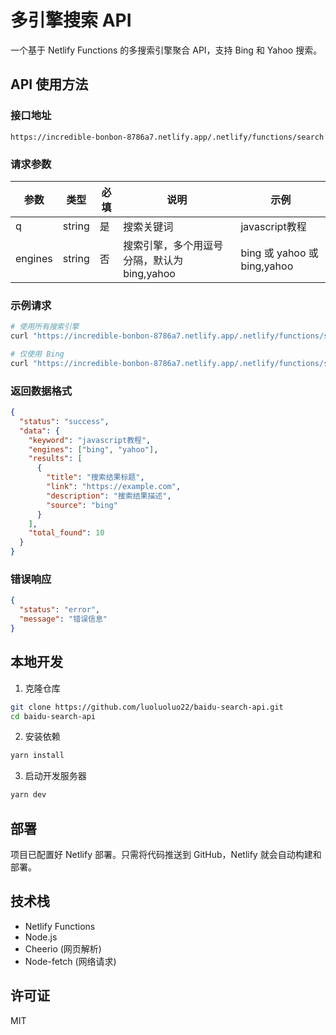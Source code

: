 # 多引擎搜索 API

一个基于 Netlify Functions 的多搜索引擎聚合 API，支持 Bing 和 Yahoo 搜索。

## API 使用方法

### 接口地址
```
https://incredible-bonbon-8786a7.netlify.app/.netlify/functions/search
```

### 请求参数

| 参数 | 类型 | 必填 | 说明 | 示例 |
|------|------|------|------|------|
| q | string | 是 | 搜索关键词 | javascript教程 |
| engines | string | 否 | 搜索引擎，多个用逗号分隔，默认为 bing,yahoo | bing 或 yahoo 或 bing,yahoo |

### 示例请求

```bash
# 使用所有搜索引擎
curl "https://incredible-bonbon-8786a7.netlify.app/.netlify/functions/search?q=javascript教程"

# 仅使用 Bing
curl "https://incredible-bonbon-8786a7.netlify.app/.netlify/functions/search?q=javascript教程&engines=bing"
```

### 返回数据格式

```json
{
  "status": "success",
  "data": {
    "keyword": "javascript教程",
    "engines": ["bing", "yahoo"],
    "results": [
      {
        "title": "搜索结果标题",
        "link": "https://example.com",
        "description": "搜索结果描述",
        "source": "bing"
      }
    ],
    "total_found": 10
  }
}
```

### 错误响应

```json
{
  "status": "error",
  "message": "错误信息"
}
```

## 本地开发

1. 克隆仓库
```bash
git clone https://github.com/luoluoluo22/baidu-search-api.git
cd baidu-search-api
```

2. 安装依赖
```bash
yarn install
```

3. 启动开发服务器
```bash
yarn dev
```

## 部署

项目已配置好 Netlify 部署。只需将代码推送到 GitHub，Netlify 就会自动构建和部署。

## 技术栈

- Netlify Functions
- Node.js
- Cheerio (网页解析)
- Node-fetch (网络请求)

## 许可证

MIT